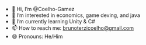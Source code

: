 - 👋 Hi, I’m @Coelho-Gamez
- 👀 I’m interested in economics, game deving, and java
- 🌱 I’m currently learning Unity & C#
- 📫 How to reach me: brunoterzicoelho@gmail.com
- 😄 Pronouns: He/Him
  

<!---
Coelho-Gamez/Coelho-Gamez is a ✨ special ✨ repository because its `README.md` (this file) appears on your GitHub profile.
You can click the Preview link to take a look at your changes.
--->
